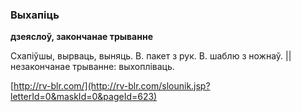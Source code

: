 ### Выхапіць
**дзеяслоў, закончанае трыванне**

Схапіўшы, вырваць, выняць. В. пакет з рук. В. шаблю з ножнаў. || незакончанае трыванне: выхопліваць.

<a rel="author">[http://rv-blr.com/](http://rv-blr.com/slounik.jsp?letterId=0&maskId=0&pageId=623)</a>
